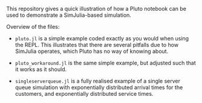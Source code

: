 This repository gives a quick illustration of how a Pluto notebook can be used to demonstrate a SimJulia-based simulation.

Overview of the files:

* `pluto.jl` is a simple example coded exactly as you would when using the REPL. This illustrates that there are several pitfalls due to how SimJulia operates, which Pluto has no way of knowing about.

* `pluto_workaround.jl` is the same simple example, but adjusted such that it works as it should.

* `singleserverqueue.jl` is a fully realised example of a single server queue simulation with exponentially distributed arrival times for the customers, and exponentially distributed service times.